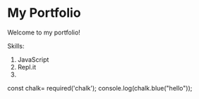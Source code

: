 # My Portfolio

Welcome to my portfolio! 

Skills:
1. JavaScript
1. Repl.it
1. 


const chalk= required('chalk');
console.log(chalk.blue("hello"));